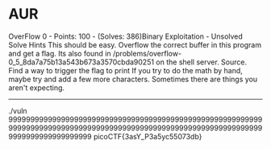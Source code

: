 # AUR

OverFlow 0 - Points: 100 - (Solves: 386)Binary Exploitation - Unsolved
Solve
Hints
This should be easy. Overflow the correct buffer in this program and get a flag. Its also found in /problems/overflow-0_5_8da7a75b13a543b673a3570cbda90251 on the shell server. Source.
Find a way to trigger the flag to print
If you try to do the math by hand, maybe try and add a few more characters. Sometimes there are things you aren't expecting.

***

./vuln 999999999999999999999999999999999999999999999999999999999999999999999999999999999999999999999999999999999999999999999999999999999999999
picoCTF{3asY_P3a5yc55073db}
